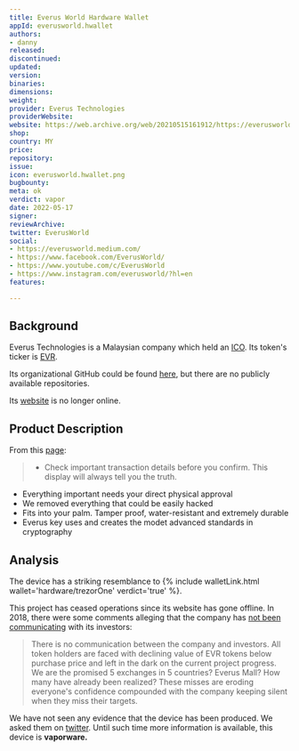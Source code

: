 ```yaml
---
title: Everus World Hardware Wallet
appId: everusworld.hwallet
authors:
- danny
released: 
discontinued: 
updated: 
version: 
binaries: 
dimensions: 
weight: 
provider: Everus Technologies
providerWebsite: 
website: https://web.archive.org/web/20210515161912/https://everusworld.com/
shop: 
country: MY
price: 
repository: 
issue: 
icon: everusworld.hwallet.png
bugbounty: 
meta: ok
verdict: vapor
date: 2022-05-17
signer: 
reviewArchive: 
twitter: EverusWorld
social:
- https://everusworld.medium.com/
- https://www.facebook.com/EverusWorld/
- https://www.youtube.com/c/EverusWorld
- https://www.instagram.com/everusworld/?hl=en
features: 

---
```


## Background 

Everus Technologies is a Malaysian company which held an [ICO](https://bitcoinexchangeguide.com/everus-ico-evr-token/). Its token's ticker is [EVR](https://coinmarketcap.com/currencies/everus/). 

Its organizational GitHub could be found [here](https://github.com/EverusWorld), but there are no publicly available repositories.

Its [website](https://www.isitdownrightnow.com/everusworld.com.html) is no longer online.

## Product Description 

From this [page](https://www.instagram.com/p/BZDtJg3hyPo/): 

> - Check important transaction details before you confirm. This display will always tell you the truth. 
- Everything important needs your direct physical approval
- We removed everything that could be easily hacked
- Fits into your palm. Tamper proof, water-resistant and extremely durable
- Everus key uses and creates the modet advanced standards in cryptography

## Analysis 

The device has a striking resemblance to {% include walletLink.html wallet='hardware/trezorOne' verdict='true' %}.

This project has ceased operations since its website has gone offline. In 2018, there were some comments alleging that the company has [not been communicating](https://bitcointalk.org/index.php?topic=2155630.msg40143227#msg40143227) with its investors: 

> There is no communication between the company and investors.   All token holders are faced with declining value of EVR tokens below purchase price and left in the dark on the current project progress. We are the promised 5 exchanges in 5 countries? Everus Mall? How many have already been realized? These misses are eroding everyone's confidence compounded with the company keeping silent when they miss their targets.

We have not seen any evidence that the device has been produced. We asked them on [twitter](https://twitter.com/BitcoinWalletz/status/1526538423552552963). Until such time more information is available, this device is **vaporware.** 




